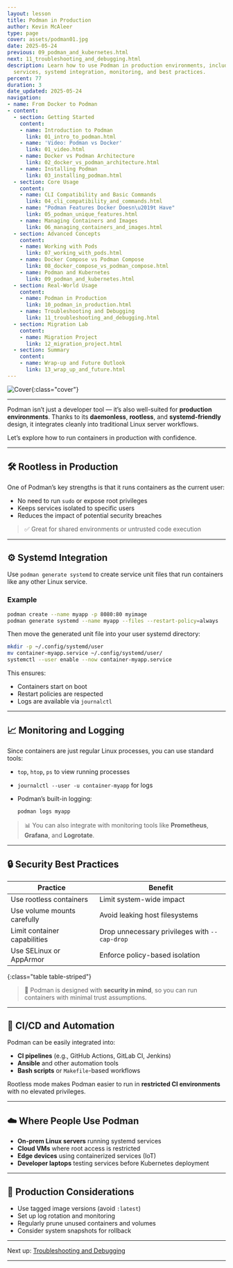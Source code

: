 ```yaml
---
layout: lesson
title: Podman in Production
author: Kevin McAleer
type: page
cover: assets/podman01.jpg
date: 2025-05-24
previous: 09_podman_and_kubernetes.html
next: 11_troubleshooting_and_debugging.html
description: Learn how to use Podman in production environments, including rootless
  services, systemd integration, monitoring, and best practices.
percent: 77
duration: 3
date_updated: 2025-05-24
navigation:
- name: From Docker to Podman
- content:
  - section: Getting Started
    content:
    - name: Introduction to Podman
      link: 01_intro_to_podman.html
    - name: 'Video: Podman vs Docker'
      link: 01_video.html
    - name: Docker vs Podman Architecture
      link: 02_docker_vs_podman_architecture.html
    - name: Installing Podman
      link: 03_installing_podman.html
  - section: Core Usage
    content:
    - name: CLI Compatibility and Basic Commands
      link: 04_cli_compatibility_and_commands.html
    - name: "Podman Features Docker Doesn\u2019t Have"
      link: 05_podman_unique_features.html
    - name: Managing Containers and Images
      link: 06_managing_containers_and_images.html
  - section: Advanced Concepts
    content:
    - name: Working with Pods
      link: 07_working_with_pods.html
    - name: Docker Compose vs Podman Compose
      link: 08_docker_compose_vs_podman_compose.html
    - name: Podman and Kubernetes
      link: 09_podman_and_kubernetes.html
  - section: Real-World Usage
    content:
    - name: Podman in Production
      link: 10_podman_in_production.html
    - name: Troubleshooting and Debugging
      link: 11_troubleshooting_and_debugging.html
  - section: Migration Lab
    content:
    - name: Migration Project
      link: 12_migration_project.html
  - section: Summary
    content:
    - name: Wrap-up and Future Outlook
      link: 13_wrap_up_and_future.html
---
```



![Cover]({{page.cover}}){:class="cover"}

---

Podman isn’t just a developer tool — it’s also well-suited for **production environments**. Thanks to its **daemonless**, **rootless**, and **systemd-friendly** design, it integrates cleanly into traditional Linux server workflows.

Let’s explore how to run containers in production with confidence.

---

## 🛠 Rootless in Production

One of Podman’s key strengths is that it runs containers as the current user:

- No need to run `sudo` or expose root privileges
- Keeps services isolated to specific users
- Reduces the impact of potential security breaches

> ✅ Great for shared environments or untrusted code execution

---

## ⚙️ Systemd Integration

Use `podman generate systemd` to create service unit files that run containers like any other Linux service.

### Example

```bash
podman create --name myapp -p 8080:80 myimage
podman generate systemd --name myapp --files --restart-policy=always
````

Then move the generated unit file into your user systemd directory:

```bash
mkdir -p ~/.config/systemd/user
mv container-myapp.service ~/.config/systemd/user/
systemctl --user enable --now container-myapp.service
```

This ensures:

- Containers start on boot
- Restart policies are respected
- Logs are available via `journalctl`

---

## 📈 Monitoring and Logging

Since containers are just regular Linux processes, you can use standard tools:

- `top`, `htop`, `ps` to view running processes
- `journalctl --user -u container-myapp` for logs
- Podman’s built-in logging:

  ```bash
  podman logs myapp
  ```

> 📊 You can also integrate with monitoring tools like **Prometheus**, **Grafana**, and **Logrotate**.

---

## 🔒 Security Best Practices

| Practice                     | Benefit                                       |
| ---------------------------- | --------------------------------------------- |
| Use rootless containers      | Limit system-wide impact                      |
| Use volume mounts carefully  | Avoid leaking host filesystems                |
| Limit container capabilities | Drop unnecessary privileges with `--cap-drop` |
| Use SELinux or AppArmor      | Enforce policy-based isolation                |
{:class="table table-striped"}

> 🔐 Podman is designed with **security in mind**, so you can run containers with minimal trust assumptions.

---

## 🧪 CI/CD and Automation

Podman can be easily integrated into:

- **CI pipelines** (e.g., GitHub Actions, GitLab CI, Jenkins)
- **Ansible** and other automation tools
- **Bash scripts** or `Makefile`-based workflows

Rootless mode makes Podman easier to run in **restricted CI environments** with no elevated privileges.

---

## ☁️ Where People Use Podman

- **On-prem Linux servers** running systemd services
- **Cloud VMs** where root access is restricted
- **Edge devices** using containerized services (IoT)
- **Developer laptops** testing services before Kubernetes deployment

---

## 🧩 Production Considerations

- Use tagged image versions (avoid `:latest`)
- Set up log rotation and monitoring
- Regularly prune unused containers and volumes
- Consider system snapshots for rollback

---

Next up: [Troubleshooting and Debugging](11_troubleshooting_and_debugging)

---

